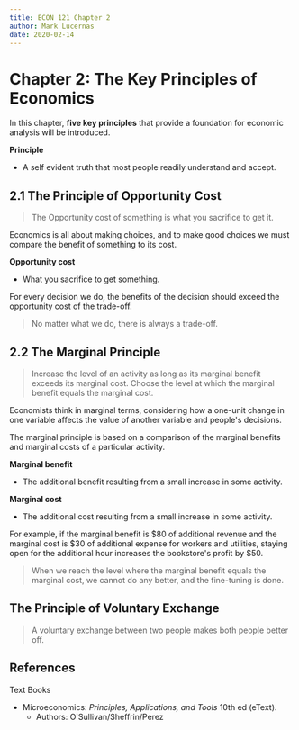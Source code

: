 ```yaml
---
title: ECON 121 Chapter 2
author: Mark Lucernas
date: 2020-02-14
---
```


# Chapter 2: The Key Principles of Economics

In this chapter, **five key principles** that provide a foundation for economic
analysis will be introduced.

**Principle**

  - A self evident truth that most people readily understand and accept.

## 2.1 The Principle of Opportunity Cost

> The Opportunity cost of something is what you sacrifice to get it.

Economics is all about making choices, and to make good choices we must compare
the benefit of something to its cost.

**Opportunity cost**

  - What you sacrifice to get something.

For every decision we do, the benefits of the decision should exceed the
opportunity cost of the trade-off.

> No matter what we do, there is always a trade-off.

## 2.2 The Marginal Principle

> Increase the level of an activity as long as its marginal benefit exceeds its
marginal cost. Choose the level at which the marginal benefit equals the
marginal cost.

Economists think in marginal terms, considering how a one-unit change in one
variable affects the value of another variable and people's decisions.

The marginal principle is based on a comparison of the marginal benefits and
marginal costs of a particular activity.

**Marginal benefit**

  - The additional benefit resulting from a small increase in some activity.

**Marginal cost**

  - The additional cost resulting from a small increase in some activity.

For example, if the marginal benefit is $80 of additional revenue and the
marginal cost is $30 of additional expense for workers and utilities, staying
open for the additional hour increases the bookstore's profit by $50.

> When we reach the level where the marginal benefit equals the marginal cost,
we cannot do any better, and the fine-tuning is done.

## The Principle of Voluntary Exchange

> A voluntary exchange between two people makes both people better off.

## References

Text Books

  * Microeconomics: _Principles, Applications, and Tools_ 10th ed (eText).
    - Authors: O'Sullivan/Sheffrin/Perez
